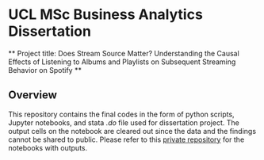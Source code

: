 # UCL MSc Business Analytics Dissertation
** Project title: Does Stream Source Matter? Understanding the Causal Effects of Listening to Albums and Playlists on Subsequent Streaming Behavior on Spotify **

## Overview
This repository contains the final codes in the form of python scripts, Jupyter notebooks, and stata *.do* file used for dissertation project. The output cells on the notebook are cleared out since the data and the findings cannot be shared to public. Please refer to this [private repository](https://github.com/dindatisi/wmg_dissertation/) for the notebooks with outputs.

